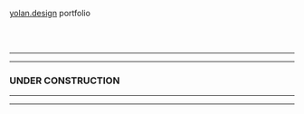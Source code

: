 [yolan.design](https://yolan.design) portfolio

<br>
<br>

---
---

### UNDER CONSTRUCTION

---
---
